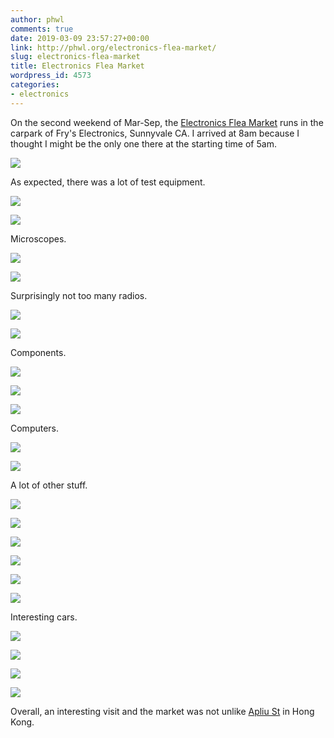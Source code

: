 ```yaml
---
author: phwl
comments: true
date: 2019-03-09 23:57:27+00:00
link: http://phwl.org/electronics-flea-market/
slug: electronics-flea-market
title: Electronics Flea Market
wordpress_id: 4573
categories:
- electronics
---
```





On the second weekend of Mar-Sep, the [Electronics Flea Market](https://www.electronicsfleamarket.com/) runs in the carpark of Fry's Electronics, Sunnyvale CA. I arrived at 8am because I thought I might be the only one there at the starting time of 5am.





[![](http://phwl.org/wp-content/uploads/2019/03/IMG_0335-1024x682.jpg)](http://phwl.org/wp-content/uploads/2019/03/IMG_0335.jpg)



<!-- more -->





As expected, there was a lot of test equipment.





[![](http://phwl.org/wp-content/uploads/2019/03/IMG_0308-1024x682.jpg)](http://phwl.org/wp-content/uploads/2019/03/IMG_0308.jpg)



[![](http://phwl.org/wp-content/uploads/2019/03/IMG_0324-1024x682.jpg)](http://phwl.org/wp-content/uploads/2019/03/IMG_0324.jpg)





Microscopes.





[![](http://phwl.org/wp-content/uploads/2019/03/IMG_0348-1024x682.jpg)](http://phwl.org/wp-content/uploads/2019/03/IMG_0348.jpg)



[![](http://phwl.org/wp-content/uploads/2019/03/IMG_0332-682x1024.jpg)](http://phwl.org/wp-content/uploads/2019/03/IMG_0332.jpg)





Surprisingly not too many radios.





[![](http://phwl.org/wp-content/uploads/2019/03/IMG_0315-1024x682.jpg)](http://phwl.org/wp-content/uploads/2019/03/IMG_0315-2.jpg)



[![](http://phwl.org/wp-content/uploads/2019/03/IMG_0341-1024x682.jpg)](http://phwl.org/wp-content/uploads/2019/03/IMG_0341.jpg)





Components.





[![](http://phwl.org/wp-content/uploads/2019/03/IMG_0309-1024x682.jpg)](http://phwl.org/wp-content/uploads/2019/03/IMG_0309.jpg)



[![](http://phwl.org/wp-content/uploads/2019/03/IMG_0296-1024x682.jpg)](http://phwl.org/wp-content/uploads/2019/03/IMG_0296.jpg)



[![](http://phwl.org/wp-content/uploads/2019/03/IMG_0337-1024x682.jpg)](http://phwl.org/wp-content/uploads/2019/03/IMG_0337.jpg)





Computers.





![](http://phwl.org/wp-content/uploads/2019/03/IMG_0301-1024x682.jpg)



[![](http://phwl.org/wp-content/uploads/2019/03/IMG_0317-1024x682.jpg)](http://phwl.org/wp-content/uploads/2019/03/IMG_0317.jpg)





A lot of other stuff.





![](http://phwl.org/wp-content/uploads/2019/03/IMG_0338-1-682x1024.jpg)



[![](http://phwl.org/wp-content/uploads/2019/03/IMG_0311-1024x682.jpg)](http://phwl.org/wp-content/uploads/2019/03/IMG_0311.jpg)



[![](http://phwl.org/wp-content/uploads/2019/03/IMG_0339-1024x682.jpg)](http://phwl.org/wp-content/uploads/2019/03/IMG_0339.jpg)



[![](http://phwl.org/wp-content/uploads/2019/03/IMG_0342-1024x682.jpg)](http://phwl.org/wp-content/uploads/2019/03/IMG_0342.jpg)



[![](http://phwl.org/wp-content/uploads/2019/03/IMG_0316-1024x682.jpg)](http://phwl.org/wp-content/uploads/2019/03/IMG_0316.jpg)



[![](http://phwl.org/wp-content/uploads/2019/03/IMG_0322-1024x682.jpg)](http://phwl.org/wp-content/uploads/2019/03/IMG_0322.jpg)





Interesting cars.





[![](http://phwl.org/wp-content/uploads/2019/03/IMG_0353-1024x682.jpg)](http://phwl.org/wp-content/uploads/2019/03/IMG_0353.jpg)



[![](http://phwl.org/wp-content/uploads/2019/03/IMG_0355-1024x682.jpg)](http://phwl.org/wp-content/uploads/2019/03/IMG_0355.jpg)



[![](http://phwl.org/wp-content/uploads/2019/03/IMG_0346-1024x682.jpg)](http://phwl.org/wp-content/uploads/2019/03/IMG_0346.jpg)



[![](http://phwl.org/wp-content/uploads/2019/03/IMG_0340-1024x682.jpg)](http://phwl.org/wp-content/uploads/2019/03/IMG_0340.jpg)





Overall, an interesting visit and the market was not unlike [Apliu St](http://www.discoverhongkong.com/us/shop/where-to-shop/street-markets-and-shopping-streets/apliu-street-flea-market.jsp) in Hong Kong.



